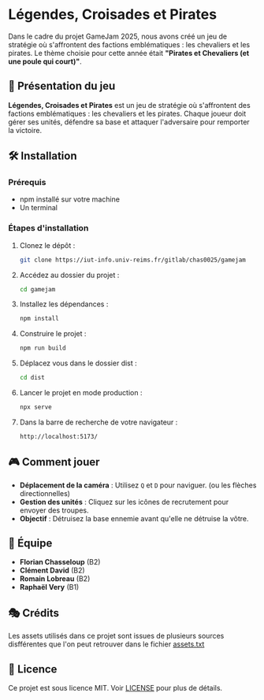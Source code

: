 # Légendes, Croisades et Pirates


Dans le cadre du projet GameJam 2025, nous avons créé un jeu de stratégie où s'affrontent des factions emblématiques : les chevaliers et les pirates. Le thème choisie pour cette année était **"Pirates et Chevaliers (et une poule qui court)"**.


## 📜 Présentation du jeu
**Légendes, Croisades et Pirates** est un jeu de stratégie où s'affrontent des factions emblématiques : les chevaliers et les pirates. Chaque joueur doit gérer ses unités, défendre sa base et attaquer l'adversaire pour remporter la victoire.

## 🛠 Installation
### Prérequis
- npm installé sur votre machine
- Un terminal

### Étapes d'installation
1. Clonez le dépôt :
   ```sh
   git clone https://iut-info.univ-reims.fr/gitlab/chas0025/gamejam
   ```
2. Accédez au dossier du projet :
   ```sh
   cd gamejam
   ```
3. Installez les dépendances :
   ```sh
   npm install
   ```
4. Construire le projet : 
   ```sh
   npm run build
   ```
5. Déplacez vous dans le dossier dist :
   ```sh
   cd dist
   ```  
6. Lancer le projet en mode production :
   ```sh
   npx serve
   ```
7. Dans la barre de recherche de votre navigateur :
   ```sh
   http://localhost:5173/
   ```
## 🎮 Comment jouer
- **Déplacement de la caméra** : Utilisez `Q` et `D` pour naviguer. (ou les flèches directionnelles)
- **Gestion des unités** : Cliquez sur les icônes de recrutement pour envoyer des troupes.
- **Objectif** : Détruisez la base ennemie avant qu'elle ne détruise la vôtre.

## 👥 Équipe
- **Florian Chasseloup** (B2)
- **Clément David** (B2)
- **Romain Lobreau** (B2)
- **Raphaël Very** (B1)
  
## 🎭 Crédits
Les assets utilisés dans ce projet sont issues de plusieurs sources disfférentes que l'on peut retrouver dans le fichier [assets.txt](./assets.txt)

## 📜 Licence
Ce projet est sous licence MIT. Voir [LICENSE](/LICENSE.txt) pour plus de détails.